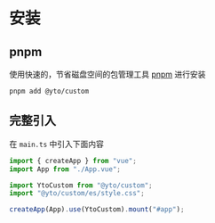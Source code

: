 # 安装

## pnpm

使用快速的，节省磁盘空间的包管理工具 [pnpm](https://pnpm.io/zh) 进行安装

```shell
pnpm add @yto/custom
```

## 完整引入

在 `main.ts` 中引入下面内容

```ts
import { createApp } from "vue";
import App from "./App.vue";

import YtoCustom from "@yto/custom";
import "@yto/custom/es/style.css";

createApp(App).use(YtoCustom).mount("#app");

```
